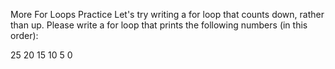More For Loops Practice
Let's try writing a for loop that counts down, rather than up. Please write a for loop that prints the following numbers (in this order):

25
20
15
10
5
0
